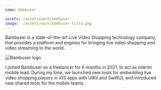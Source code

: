```yaml
---
name: Bambuser

assets: /assets/work/bambuser-
image:  /assets/work/bambuser-title.png
---
```


Bambuser is a state-of-the-art Live Video Shopping technology company, that provides a platform and engines for bringing live video shopping and video streaming to the world.

![Bambuser logo]({{page.image}})

I joined Bambuser as a freelancer for 6 months in 2021, to act as interim mobile lead. During my time, we launched new tools for embedding live video shopping players in iOS apps with UIKit and SwiftUI, and introduced new shared tools for the mobile teams.